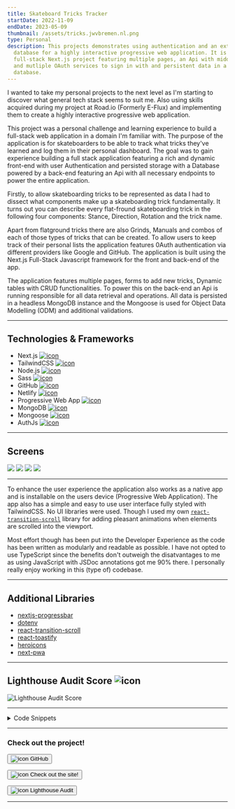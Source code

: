 ```yaml
---
title: Skateboard Tricks Tracker
startDate: 2022-11-09
endDate: 2023-05-09
thumbnail: /assets/tricks.jwvbremen.nl.png
type: Personal
description: This projects demonstrates using authentication and an external
  database for a highly interactive progressive web application. It is a
  full-stack Next.js project featuring multiple pages, an Api with middleware
  and mutliple OAuth services to sign in with and persistent data in a NoSql
  database.
---
```

I wanted to take my personal projects to the next level as I'm starting to discover what general tech stack seems to suit me. Also using skills acquired during my project at Road.io (Formerly E-Flux) and implementing them to create a highly interactive progressive web application.

This project was a personal challenge and learning experience to build a full-stack web application in a domain I'm familiar with. The purpose of the application is for skateboarders to be able to track what tricks they've learned and log them in their personal dashboard. The goal was to gain experience building a full stack application featuring a rich and dynamic front-end with user Authentication and persisted storage with a Database powered by a back-end featuring an Api with all necessary endpoints to power the entire application. 

Firstly, to allow skateboarding tricks to be represented as data I had to dissect what components make up a skateboarding trick fundamentally. It turns out you can describe every flat-fround skateboarding trick in the following four components: Stance, Direction, Rotation and the trick name. 

Apart from flatground tricks there are also Grinds, Manuals and combos of each of those types of tricks that can be created. To allow users to keep track of their personal lists the application features 0Auth authentication via different providers like Google and GitHub. The application is built using the Next.js Full-Stack Javascript framework for the front and back-end of the app. 

The application features multiple pages, forms to add new tricks, Dynamic tables with CRUD functionalities. To power this on the back-end an Api is running responsible for all data retrieval and operations. All data is persisted in a headless MongoDB instance and the Mongoose is used for Object Data Modelling (ODM) and additional validations.

- - -

## Technologies & Frameworks

<ul class="icon-list">
<li>Next.js <a href="https://nextjs.org/"><img src="/assets/nextjs.png" alt="icon"></a></li>
<li>TailwindCSS <a href="https://tailwindcss.com/"><img src="/assets/tailwindcss.png" alt="icon"></a></li>
<li>Node.js <a href="https://nodejs.org/en"><img src="/assets/nodejs.png" alt="icon"></a></li>
<li>Sass <a href="https://sass-lang.com/"><img src="/assets/sass.png" alt="icon"></a></li>
<li>GitHub <a href="https://github.com/"><img src="/assets/github.png" alt="icon"></a></li>
<li>Netlify <a href="https://www.netlify.com/"><img src="/assets/netlify.png" alt="icon"></a></li>
<li>Progressive Web App <a href="#"><img src="/assets/pwa.png" alt="icon"></a></li>
<li>MongoDB <a href="https://www.mongodb.com/"><img src="/assets/mongodb.png" alt="icon"></a></li>
<li>Mongoose <a href="https://mongoosejs.com/"><img src="/assets/mongoose.png" alt="icon"></a></li>
<li>AuthJs <a href="https://authjs.dev/"><img src="/assets/authjs.webp" alt="icon"></a></li>
</ul>

- - -

## Screens

<div class="images-grid">
<img src="/assets/react-generic-table.png" />
<img src="/assets/tricks.jwvbremen.nl_2.png" />
<img src="/assets/tricks.jwvbremen.nl_3.png" />
<img src="/assets/tricks.jwvbremen.nl_4.png" />
</div>

- - -

To enhance the user experience the application also works as a native app and is installable on the users device (Progressive Web Application). The app also has a simple and easy to use user interface fully styled with TailwindCSS. No UI libraries were used. Though I used my own [`react-transition-scroll`](https://www.jwvbremen.nl/projects/2022-09-11_react-transition-scroll-library) library for adding pleasant animations when elements are scrolled into the viewport.

Most effort though has been put into the Developer Experience as the code has been written as modularly and readable as possible. I have not opted to use TypeScript since the benefits don't outweigh the disatvantages to me as using JavaScript with JSDoc annotations got me 90% there. I personally really enjoy working in this (type of) codebase.

- - -

## Additional Libraries

* [nextjs-progressbar](https://www.npmjs.com/package/nextjs-progressbar)
* [dotenv](https://www.npmjs.com/package/dotenv)
* [react-transition-scroll](https://www.npmjs.com/package/react-transition-scroll)
* [react-toastify](https://www.npmjs.com/package/react-toastify)
* [heroicons](https://github.com/tailwindlabs/heroicons)
* [next-pwa](https://www.npmjs.com/package/next-pwa)

- - -

## Lighthouse Audit Score ![icon](/assets/lighthouse.png)

![Lighthouse Audit Score](/assets/lighthouse_tricks.png "Lighthouse Audit Score")

- - -

<details >
<summary>Code Snippets</summary>
<div>

The following are some code snippets of front and back-end code for the skateboarding tricks tracker web application that are powerful, demonstrate good coding practices and that I'm proud of. The snippets demonstrate clean, concise and powerful code. *(Code has been compacted in some cases).*

**Dashboard.jsx page**\
This code snippet demonstrates the Dashboard page code. The dashboard page features 4 tables where all the saved tricks for each type of trick (Flatground, Grind, Manual and Combo's) of the current logged in user are displayed. The page uses client-side fetching to retrieve the data to fill the tables with. The tables are from my react component library [`react-generic-table`](https://www.npmjs.com/package/react-generic-table). Also the delete action in handled in the component since it requires firing an Api call to the back-end of the application.

```jsx
export default function Index() {
  const [flatgroundTricks, setFlatgroundTricks] = useState(null);
  const [grinds, setGrinds] = useState(null);
  const [manuals, setManuals] = useState(null);
  const [combos, setCombos] = useState(null);

  useAsyncEffect(async () => {
    const fetchAndSetData = async (endpoint, setData) => {
      try {
        const { data } = await apiCall(endpoint, { method: 'GET' });
        setData(data);
      } catch (error) {
        toast.error(`Failed to fetch ${endpoint}: ${error.message}`);
      }
    };

    const trickTypesAndSetters = [
      ['flatgroundtricks', setFlatgroundTricks],
      ['grinds', setGrinds],
      ['manuals', setManuals],
      ['combos', setCombos],
    ];

    (() => trickTypesAndSetters.forEach(([endpoint, setData]) => fetchAndSetData(endpoint, setData)))();
  }, []);

  const handleActions = async (action, obj, entityType) => {
    const endpointSetterMap = {
      'flatground trick': ['flatgroundtricks', setFlatgroundTricks],
      grind: ['grinds', setGrinds],
      manual: ['manuals', setManuals],
      combo: ['combos', setCombos],
    };

    switch (action) {
      case 'delete':
        try {
          if (!confirm(`Are you sure you want to delete "${obj.trick}"?`)) return;
          const [endpoint, setData] = endpointSetterMap[entityType];
          if (!endpoint) return toast.error(`Failed to delete ${obj.trick}: Invalid entity type: ${entityType}`);
          await apiCall(endpoint, { method: 'DELETE', id: obj._id });
          const { data } = await apiCall(endpoint, { method: 'GET' });
          setData(data);
          toast.success(`Successfully deleted ${obj.trick}`);
        } catch (error) {
          toast.error(`Failed to delete ${obj.trick}: ${error.message}`);
        }
    }
  };

  return (
    <div className="flex flex-col gap-16">
      <div>
        <h1 className="text-center text-5xl">Dashboard</h1>
        <p className="mt-3 text-center">This is a overview of all the tricks you've added to your account.</p>
      </div>
      <TransitionScroll hiddenStyle={hiddenStyle} baseStyle={baseStyle} className="flex flex-col">
        <LinkWithArrow label="Flatground Tricks" href="/flatgroundtricks" />
        <GenericTable
          objArray={flatgroundTricks}
          columns={['stance', 'direction', 'rotation', 'name', trickCol]}
          actions={getCommonActions('flatgroundtricks')}
          onAction={handleActions}
          entityName="flatground trick"
          newLink="/new-flatground-trick"
          showCount
        />
      </TransitionScroll>

      <TransitionScroll hiddenStyle={hiddenStyle} baseStyle={baseStyle} className="flex flex-col">
        <LinkWithArrow label="Grinds" href="/grinds" />
        <GenericTable
          objArray={grinds}
          columns={['stance', 'direction', 'name', trickCol]}
          actions={getCommonActions('grinds')}
          onAction={handleActions}
          entityName="grind"
          newLink="/new-grind"
          showCount
        />
      </TransitionScroll>

      <TransitionScroll hiddenStyle={hiddenStyle} baseStyle={baseStyle} className="flex flex-col">
        <LinkWithArrow label="Manuals" href="/manuals" />
        <GenericTable
          objArray={manuals}
          columns={[{ type: { className: 'text-sm font-bold' } }]}
          actions={getCommonActions('manuals')}
          onAction={handleActions}
          entityName="manual"
          newLink={'/new-manual'}
          showCount
        />
      </TransitionScroll>

      <TransitionScroll hiddenStyle={hiddenStyle} baseStyle={baseStyle} className="flex flex-col">
        <LinkWithArrow label="Combos" href="/combos" />
        <GenericTable
          objArray={combos}
          columns={[{ trick: { className: 'text-sm font-bold', alias: 'Combo name' } }]}
          actions={getCommonActions('combos')}
          onAction={handleActions}
          entityName="combo"
          newLink="/new-combo"
          showCount
        />
      </TransitionScroll>
    </div>
  );
}
```

**\[_id].js flatgroundTricks Api endpoint**\
This file resides in the Api folder of the application causing it to be treated as a back-end endpoint by the Next.js framework. This endpoint is responsible for handling functionality surrounding individual flatground tricks where the id is a query parameter in the url. This endpoint handles the retrieval of an individual flatground trick, updating the data of an existing flatground trick and deleting an existing flatground trick. There are checks in place for verifying the supplied ObjectId in the url, ensuring authentication and handlers for if a flatground trick cannot be found which communicates descriptive errors to the front-end.

```javascript
export default async function handler(req, res) {
  const {
    query: { _id },
    method,
  } = req;

  if (!isValidObjectId(_id)) return notFoundHandler(res, { entity: 'Flatground trick', _id });

  await dbConnect();
  const { authQuery } = await requireAuth(req, res);

  switch (method) {
    case 'GET':
      try {
        const flatgroundTrick = await FlatGroundTrick.findOne({ _id, ...authQuery }).lean();
        if (!flatgroundTrick) return notFoundHandler(res, { entity: 'Flatground trick', _id });
        const data = { ...flatgroundTrick, trick: getFullTrickName(flatgroundTrick) };
        res.status(200).json({ success: true, data });
      } catch (error) {
        console.error(error);
        res.status(400).json({ success: false, error: error.message });
      }
      break;

    case 'PATCH':
      try {
        const flatgroundTrick = await FlatGroundTrick.findOneAndUpdate({ _id, ...authQuery }, req.body, { new: true });
        if (!flatgroundTrick) return notFoundHandler(res, { entity: 'Flatground trick', _id });
        const data = { ...flatgroundTrick.toObject(), trick: getFullTrickName(flatgroundTrick) };
        res.status(200).json({ success: true, data });
      } catch (error) {
        console.error(error);
        res.status(400).json({ success: false, error: error.message });
      }
      break;

    case 'DELETE':
      try {
        await checkForUsedCombos(_id, 'Flatground Trick');
        const deletedTrick = await FlatGroundTrick.deleteOne({ _id, ...authQuery });
        if (!deletedTrick) return notFoundHandler(res, { entity: 'Flatground trick', _id });
        res.status(200).json({ success: true, data: {} });
      } catch (error) {
        console.error(error);
        res.status(400).json({ success: false, error: error.message });
      }
      break;

    default:
      res.status(400).json({ success: false, error: `Unhandled request method: ${method}` });
      break;
  }
}
```

**FlatgroundTrick.js Mongoose Model**\
This file is the Mongoose Data Model for the Flatground Trick documents. Each flatground trick contains the properties to describe the trick itself (trick name, stance, direction and rotation), and some properties to identify the associated user (preferred stance and user id). Also there are some custom validators to ensure some business logic on the server-side as well as to make sure no duplicate tricks are created a unique index is created on each field including userId so across users duplicate tricks can be created.

```javascript
const FlatgroundTrickSchema = new mongoose.Schema(
  {
    name: {
      type: String,
      required: [true, 'Please provide a name for this trick'],
      enum: FLATGROUND_TRICKS_ENUM,
    },
    preferred_stance: {
      type: String,
      required: [true, 'Please provide your preferred stance'],
      enum: PREFFERED_STANCES_ENUM,
    },
    stance: {
      type: String,
      required: [true, "Please provide the tricks' stance"],
      enum: STANCES_ENUM,
    },
    direction: {
      type: String,
      enum: ['none', 'frontside', 'backside'],
      validate: {
        validator: function (value) {
          return this.rotation === 0 || value !== 'none';
        },
        message: 'Must specify a direction if there is a rotation',
      },
    },
    rotation: {
      type: Number,
      enum: [0, 180, 360, 540, 720],
      validate: {
        validator: function (value) {
          return this.direction === 'none' || value !== 0;
        },
        message: 'Must specify a rotation if there is a direction',
      },
    },
    userId: {
      type: Number,
      required: [true, 'Authentication error. Please log in again.'],
    },
  },
  { timestamps: true },
);

FlatgroundTrickSchema.index({ userId: 1, name: 1, stance: 1, direction: 1, rotation: 1 }, { unique: true });

export default mongoose.models.FlatgroundTrick || mongoose.model('FlatgroundTrick', FlatgroundTrickSchema);
```

**ServerUtils.js File**\
This file contains a collection of server-side oriented functions used throughout the back-end of the application. Like checking if a trick is used in an existing Combo, keeping it from being able to be deleted. Or requiring authentication to access a server-side resource and immediately supplying a query to make sure only user owned documents are retrieved. As wel as additional wrapper functions around the MongoDB querying methods aiding in retrieving certain document types and facilitating data serialization in order to allow documents to be used for statically pre-rendering web pages.

```javascript
export const checkForUsedCombos = async (_id, trickType) => {
  const combos = await Combo.countDocuments({ 'trickArray.trick': _id });

  if (combos) throw new Error(`This ${trickType} is used in ${combos} combo${sOrNoS(combos.length)}`);
};

export async function requireAuth(req, res) {
  let session = await getServerSession(req, res, authOptions);
  if (!session) return res.status(401).json({ success: false, error: 'Unauthorized' });
  const authQuery = { userId: parseInt(session.user.id) };
  return { authQuery, session };
}

export function notFoundHandler(res, { entity, _id, id = _id, label }) {
  return res.status(400).json({ success: false, error: label || `${entity} with id ${id} not found.` });
}

/**
 * Perform an operation on a model and serialize the result
 * @param model {mongoose.Model}
 * @param operation {function}
 * @param query {object}
 * @param options {object}
 * @param populateFields {string[]}
 * @returns {{}}
 */
export default async function findAndSerializeDoc(
  model,
  operation,
  query = {},
  { args = [], populateFields = [] } = {},
) {
  const result = await findDoc(model, operation, query, { args, populateFields });
  return serialize(result);
}

/**
 * Find a document and optionally populate fields
 * @param model {mongoose.Model} - Mongoose model
 * @param operation {function} - Mongoose operation to perform
 * @param query {object} - Query to pass to the operation
 * @param args {array} - Array of arguments to pass to the operation (e.g. sort, limit, etc.)
 * @param populateFields {string[]} - Array of fields to populate
 * @param fullDoc=false {boolean} - Return the full mongo document or a lean js object
 * @returns {Promise<*>} - The result of the operation
 */
const findDoc = async (model, operation, query = {}, { args = [], populateFields = [], fullDoc = false }) => {
  let find = operation.bind(model)(query, ...args);

  if (!fullDoc) find = find.lean();

  if (populateFields.length) populateFields.forEach((field) => (find = find.populate(field)));

  return find.exec();
};

/**
 * Get a trick type and populate the name
 * @param model {mongoose.Model}
 * @param operation {function}
 * @param query {object}
 * @param args {object}
 * @returns {object}
 */
export async function getTricks(model, operation, query = {}, args = []) {
  const tricks = await findDoc(model, operation, query, { ...args });

  if (!tricks) return null;

  const returnTrick = (trick) => ({ ...trick, trick: getFullName(trick, model.collection.collectionName) });
  const data = Array.isArray(tricks) ? tricks.map(returnTrick) : returnTrick(tricks);

  return serialize(data);
}

/**
 * Get a combo and populate the name of every trick in the combo and the name of the combo itself
 * @param model {mongoose.Model}
 * @param operation {function}
 * @param query {object}
 * @param args {array}
 * @returns {object} - The combo
 */
export async function getCombos(model, operation, query = {}, args = []) {
  let combos = await findDoc(model, operation, query, { args, populateFields: ['trickArray.trick'] });

  if (!combos) return null;

  combos = Array.isArray(combos) ? combos.map(populateComboTrickName) : populateComboTrickName(combos); // Populate every trick name in the combo
  combos = Array.isArray(combos) ? combos.map(populateComboName) : populateComboName(combos); // Populate every combo name
  return serialize(combos);
}

/**
 * Gets a profile or creates one if it doesn't exist and returns it
 * @param query {object} - Query to find the profile
 * @returns {Promise<Profile>} - The profile
 */
export const ensureProfile = async (query) => await Profile.findOneAndUpdate(query, {}, { new: true, upsert: true });

/**
 * Serialize an object by parsing it to JSON and then back to an object
 * @param obj
 * @returns {object}
 */
const serialize = (obj) => JSON.parse(JSON.stringify(obj));
```

**FlatgroundTrickForm.jsx File**\
This file contains the form responsible for creating new flatground tricks and editing existing flatground tricks. The same form is used for both functionalities ensuring the same interface is always displayed ensuring user experience consistency and improving maintainability.

```jsx
const FlatgroundTrickForm = ({ flatgroundTrick, newFlatgroundTrick = true }) => {
  const router = useRouter();
  const closeAfterAdd = useCloseOnUrlParam('closeAfterAdd');

  const [fullTrickName, setFullTrickName] = useState(null);
  const [trickNameRef] = useAutoAnimate();
  const [loading, setLoading] = useState(false);
  const [form, setForm] = useState({
    name: flatgroundTrick.name,
    preferred_stance: flatgroundTrick.preferred_stance,
    stance: flatgroundTrick.stance,
    direction: flatgroundTrick.direction,
    rotation: flatgroundTrick.rotation,
  });

  const { name, preferred_stance, stance, direction, rotation } = form;

  useAsyncEffect(async () => {
    if (!newFlatgroundTrick) return;
    const { data } = await apiCall('profiles/mine/preferred_stance'); // Set the preferred stance to the user's preferred stance
    setForm((oldForm) => ({ ...oldForm, preferred_stance: data.preferred_stance }));
  }, []);

  useEffect(() => {
    setFullTrickName(getFullTrickName(form));
  }, [form]);

  const patchData = async (form) => {
    try {
      const { _id } = router.query;
      await apiCall('flatgroundtricks', { _id, method: 'PATCH', data: form });
      await router.back();
    } catch (error) {
      toast.error(`Failed to update flatground trick: ${error.message}`);
    }
  };

  const postData = async (form) => {
    try {
      await apiCall('flatgroundtricks', { method: 'POST', data: form });
      await router.back();
      closeAfterAdd();
    } catch (error) {
      toast.error(`Failed to add flatground trick: ${error.message}`);
    }
  };

  const handleChange = (e) => {
    const { target } = e;
    let { value, name } = target;

    if (target.type === 'checkbox') {
      value = target.checked;
    }

    setForm({ ...form, [name]: value });
  };

  const handleSubmit = async (e) => {
    e.preventDefault();
    setLoading(true);
    newFlatgroundTrick ? await postData(form) : await patchData(form);
    setLoading(false);
  };

  return (
    <TransitionScroll hiddenStyle={hiddenStyle} baseStyle={baseStyle}>
      <form onSubmit={handleSubmit} className={`${styles.form} max-w-xl`}>
        <h1 className="text-3xl">{newFlatgroundTrick ? 'New Flatground Trick' : 'Edit Flatground Trick'}</h1>
        <label>
          Preferred stance
          <select name={VN({ preferred_stance })} value={preferred_stance} onChange={handleChange} required>
            <option value="regular">Regular</option>
            <option value="goofy">Goofy</option>
          </select>
        </label>
        <div className="flex justify-between gap-1">
          <label>
            Stance
            <select name={VN({ stance })} value={stance} onChange={handleChange} required>
              <option value="regular">-</option>
              <option value="fakie">Fakie</option>
              <option value="switch">Switch</option>
              <option value="nollie">Nollie</option>
            </select>
          </label>

          <label>
            Direction
            <select name={VN({ direction })} value={direction} onChange={handleChange}>
              <option value="none">-</option>
              <option value="frontside">Frontside</option>
              <option value="backside">Backside</option>
            </select>
          </label>

          <label>
            Rotation
            <select name={VN({ rotation })} value={rotation} onChange={handleChange} required>
              <option value={0}>-</option>
              <option value={180}>180</option>
              <option value={360}>360</option>
              <option value={540}>540</option>
              <option value={720}>720</option>
            </select>
          </label>

          <label>
            Name
            <select name={VN({ name })} value={name} onChange={handleChange} required>
              {FLATGROUND_TRICKS_ENUM.map((trick) => (
                <option key={trick} value={trick}>
                  {capitalize(trick)}
                </option>
              ))}
            </select>
          </label>
        </div>
        <p className="my-4">
          Full trick name:{' '}
          <b ref={trickNameRef}>
            {fullTrickName?.split('').map((letter, index) => (
              <span key={index} className="inline-block whitespace-pre">
                {letter}
              </span>
            ))}
          </b>
        </p>
        <LoaderButton isLoading={loading} />
      </form>
    </TransitionScroll>
  );
};
```

</div>
</details>



- - -

### Check out the project!

[<button>![icon](/assets/github.png) GitHub</button>](https://github.com/alianza/tricks)

[<button>![icon](/assets/tricks.jwvbremen.nl_1.png) Check out the site!</button>](https://tricks.jwvbremen.nl/)

[<button>![icon](/assets/lighthouse.png) Lighthouse Audit</button>](/assets/lighthouse_tricks.html)

- - -
